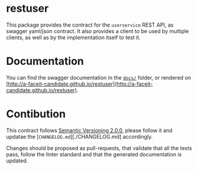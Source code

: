 # restuser 

This package provides the contract for the `userservice` REST API, as swagger yaml/json contract.
It also provides a client to be used by multiple clients, as well as by the implementation itself to test it.

# Documentation

You can find the swagger documentation in the [`docs/`](./docs) folder, or rendered on [http://a-faceit-candidate.github.io/restuser](http://a-faceit-candidate.github.io/restuser).

# Contibution

This contract follows [Semantic Versioning 2.0.0](https://semver.org/), please follow it and updatae the [`CHANGELOG.md`][./CHANGELOG.md] accordingly.

Changes should be proposed as pull-requests, that validate that all the tests pass, follow the linter standard and that the generated documentation is updated.
